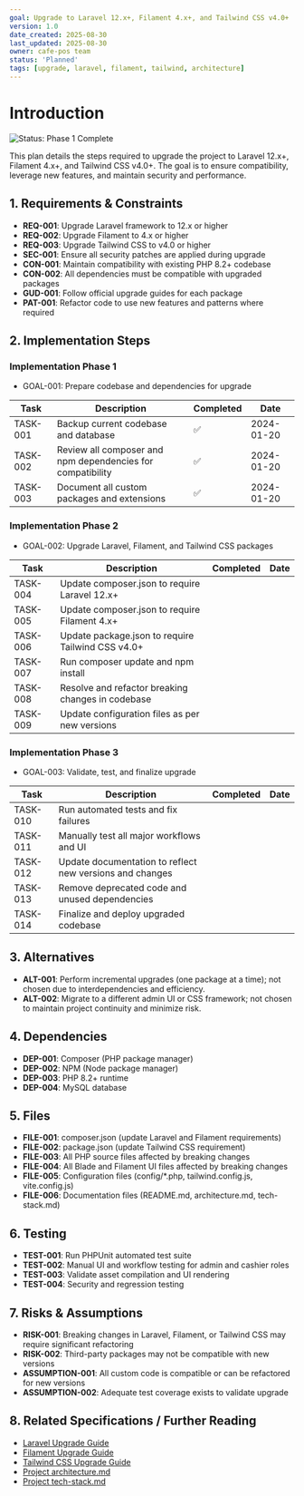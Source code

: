 ```yaml
---
goal: Upgrade to Laravel 12.x+, Filament 4.x+, and Tailwind CSS v4.0+
version: 1.0
date_created: 2025-08-30
last_updated: 2025-08-30
owner: cafe-pos team
status: 'Planned'
tags: [upgrade, laravel, filament, tailwind, architecture]
---
```


# Introduction

![Status: Phase 1 Complete](https://img.shields.io/badge/status-Phase%201%20Complete-green)

This plan details the steps required to upgrade the project to Laravel 12.x+, Filament 4.x+, and Tailwind CSS v4.0+. The goal is to ensure compatibility, leverage new features, and maintain security and performance.

## 1. Requirements & Constraints

- **REQ-001**: Upgrade Laravel framework to 12.x or higher
- **REQ-002**: Upgrade Filament to 4.x or higher
- **REQ-003**: Upgrade Tailwind CSS to v4.0 or higher
- **SEC-001**: Ensure all security patches are applied during upgrade
- **CON-001**: Maintain compatibility with existing PHP 8.2+ codebase
- **CON-002**: All dependencies must be compatible with upgraded packages
- **GUD-001**: Follow official upgrade guides for each package
- **PAT-001**: Refactor code to use new features and patterns where required

## 2. Implementation Steps

### Implementation Phase 1

- GOAL-001: Prepare codebase and dependencies for upgrade

| Task      | Description                                                                 | Completed | Date       |
|-----------|-----------------------------------------------------------------------------|-----------|------------|
| TASK-001  | Backup current codebase and database                                        | ✅        | 2024-01-20 |
| TASK-002  | Review all composer and npm dependencies for compatibility                  | ✅        | 2024-01-20 |
| TASK-003  | Document all custom packages and extensions                                 | ✅        | 2024-01-20 |

### Implementation Phase 2

- GOAL-002: Upgrade Laravel, Filament, and Tailwind CSS packages

| Task      | Description                                                                 | Completed | Date       |
|-----------|-----------------------------------------------------------------------------|-----------|------------|
| TASK-004  | Update composer.json to require Laravel 12.x+                               |           |            |
| TASK-005  | Update composer.json to require Filament 4.x+                               |           |            |
| TASK-006  | Update package.json to require Tailwind CSS v4.0+                           |           |            |
| TASK-007  | Run composer update and npm install                                         |           |            |
| TASK-008  | Resolve and refactor breaking changes in codebase                           |           |            |
| TASK-009  | Update configuration files as per new versions                              |           |            |

### Implementation Phase 3

- GOAL-003: Validate, test, and finalize upgrade

| Task      | Description                                                                 | Completed | Date       |
|-----------|-----------------------------------------------------------------------------|-----------|------------|
| TASK-010  | Run automated tests and fix failures                                        |           |            |
| TASK-011  | Manually test all major workflows and UI                                    |           |            |
| TASK-012  | Update documentation to reflect new versions and changes                    |           |            |
| TASK-013  | Remove deprecated code and unused dependencies                              |           |            |
| TASK-014  | Finalize and deploy upgraded codebase                                       |           |            |

## 3. Alternatives

- **ALT-001**: Perform incremental upgrades (one package at a time); not chosen due to interdependencies and efficiency.
- **ALT-002**: Migrate to a different admin UI or CSS framework; not chosen to maintain project continuity and minimize risk.

## 4. Dependencies

- **DEP-001**: Composer (PHP package manager)
- **DEP-002**: NPM (Node package manager)
- **DEP-003**: PHP 8.2+ runtime
- **DEP-004**: MySQL database

## 5. Files

- **FILE-001**: composer.json (update Laravel and Filament requirements)
- **FILE-002**: package.json (update Tailwind CSS requirement)
- **FILE-003**: All PHP source files affected by breaking changes
- **FILE-004**: All Blade and Filament UI files affected by breaking changes
- **FILE-005**: Configuration files (config/*.php, tailwind.config.js, vite.config.js)
- **FILE-006**: Documentation files (README.md, architecture.md, tech-stack.md)

## 6. Testing

- **TEST-001**: Run PHPUnit automated test suite
- **TEST-002**: Manual UI and workflow testing for admin and cashier roles
- **TEST-003**: Validate asset compilation and UI rendering
- **TEST-004**: Security and regression testing

## 7. Risks & Assumptions

- **RISK-001**: Breaking changes in Laravel, Filament, or Tailwind CSS may require significant refactoring
- **RISK-002**: Third-party packages may not be compatible with new versions
- **ASSUMPTION-001**: All custom code is compatible or can be refactored for new versions
- **ASSUMPTION-002**: Adequate test coverage exists to validate upgrade

## 8. Related Specifications / Further Reading

- [Laravel Upgrade Guide](https://laravel.com/docs/12.x/upgrade)
- [Filament Upgrade Guide](https://filamentphp.com/docs/4.x/upgrade)
- [Tailwind CSS Upgrade Guide](https://tailwindcss.com/docs/upgrade-guide)
- [Project architecture.md](../.github/copilot/architecture.md)
- [Project tech-stack.md](../.github/copilot/tech-stack.md)
